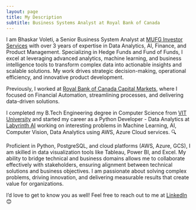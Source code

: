 ```yaml
---
layout: page
title: My Description
subtitle: Business Systems Analyst at Royal Bank of Canada
---
```


I am Bhaskar Voleti, a Senior Business System Analyst at [MUFG Investor Services](https://www.mufg-investorservices.com/) with over 3 years of expertise in Data Analytics, AI, Finance, and Product Management. Specializing in Hedge Funds and Fund of Funds, I excel at leveraging advanced analytics, machine learning, and business intelligence tools to transform complex data into actionable insights and scalable solutions. My work drives strategic decision-making, operational efficiency, and innovative product development.

Previously, I worked at [Royal Bank of Canada Capital Markets](https://www.rbccm.com/en/about-us.page), where I focused on Financial Automation, streamlining processes, and delivering data-driven solutions.

I completed my B.Tech Engineering degree in Computer Science from [VIT University](https://vit.ac.in/) and started my career as a Python Developer - Data Analytics at [Labyrinth AI](https://labyrinth.ai/) working on interesting problems in Machine Learning, AI, Computer Vision, Data Analytics using AWS, Azure Cloud services. 🔍

Proficient in Python, PostgreSQL, and cloud platforms (AWS, Azure, GCS), I am skilled in data visualization tools like Tableau, Power BI, and Excel. My ability to bridge technical and business domains allows me to collaborate effectively with stakeholders, ensuring alignment between technical solutions and business objectives. I am passionate about solving complex problems, driving innovation, and delivering measurable results that create value for organizations.

I’d love to get to know you as well! Feel free to reach out to me at [LinkedIn](https://www.linkedin.com/in/bhaskar-voleti-profile/) 😊
